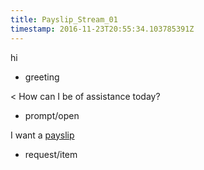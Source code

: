 ```yaml
---
title: Payslip_Stream_01
timestamp: 2016-11-23T20:55:34.103785391Z
---
```


hi
* greeting

< How can I be of assistance today?
* prompt/open

I want a [payslip](item_type)
* request/item
